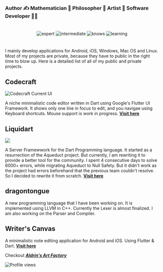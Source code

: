 ### Author ✍ Mathematician 🤯 Philosopher 🤔 Artist 🎨 Software Developer 👨‍💻

#

<div align="center">
<img src="https://img.shields.io/badge/expert%20in-C++,%20Flutter%20&%20Dart,%20Markdown-blue.svg?style=for-the-badge" alt="expert">
<img src="https://img.shields.io/badge/Intermediate%20in-TypeScript,%20Javascript,%20HTML%20&CSS-orange.svg?style=for-the-badge" alt="intermediate">
<img src="https://img.shields.io/badge/Knows-Python,%20C-yellow.svg?style=for-the-badge" alt="knows">
<img src="https://img.shields.io/badge/learning-Assembly%20&%20OpenQASM%20(Quantum%20Assembly)-green.svg?style=for-the-badge" alt="learning">
</div>

#

I mainly develop applications for Android, iOS, Windows, Mac OS and Linux. Most of my projects are private, because they have to public in the right time to blow up. Here is a detailed list of all of my public and private projects.

## **Codecraft**

![Codecraft Current UI](https://github.com/aldrinsartfactory/codecraft/raw/main/resources/images/raster/codecraft_syntax_highlighting.png)

A niche minimalistic code editor written in Dart using Google's Flutter UI Framework. It shows only one line in focus to edit, and you navigae using Keyboard shortcuts. Mouse support is work in progress. [**Visit here**](https://github.com/aldrinsartfactory/codecraft)

## **Liquidart**

![](https://github.com/aldrinsartfactory/liquidart/raw/main/resources/images/liquidart.png)

A Server Framewwork for the Dart Programming language. It started as a resurrection of the Aqueduct project. But currently, I am rewriting it to provide a better tool for the community. I spent 4 consecutive days to solve 6000+ errors, while migrating Aqueduct to Null Safety. But it didn't work as the project had errors beforehand that the previous team couldn't resolve. So I decided to rewrite it from scratch. [**Visit here**](https://github.com/aldrinsartfactory/liquidart)

## **dragontongue**

A new programming language that I have been working on. It is implemented using LLVM in C++. Currently the Lexer is almost finalized. I am also working on the Parser and Compiler.

## **Writer's Canvas**

A minimalistic note editing application for Android and iOS. Using Flutter & Dart. [**Visit here**](https://github.com/aldrinsartfactory/codecraft)

Checkout ***[Aldrin's Art Factory](https://github.com/aldrinsartfactory)*** 

![Profile views](https://gpvc.arturio.dev/AldrinMathew)
